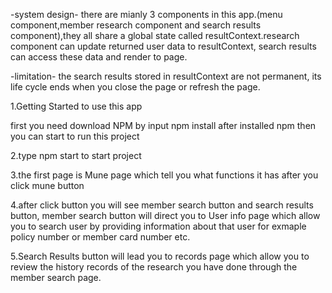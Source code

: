 -system design- 
there are mianly 3 components in this app.(menu component,member research component and search results component),they all share a global state called resultContext.research component can update returned user data to resultContext, search results can access these data and render to page.

-limitation- 
the search results stored in resultContext are not permanent, its life cycle ends when you close the page or refresh the page.

1.Getting Started to use this app

first you need download NPM by input npm install
after installed npm then you can start to run this project

2.type npm start to start project

3.the first page is Mune page which tell you what functions it has after you click mune button

4.after click button you will see  member search button and search results button, member search button will direct you to User info page which allow you to search user by providing information about that user for exmaple policy number or member card number etc.

5.Search Results button will lead you to records page which allow you to review the history records of the research you have done through the member search page.



